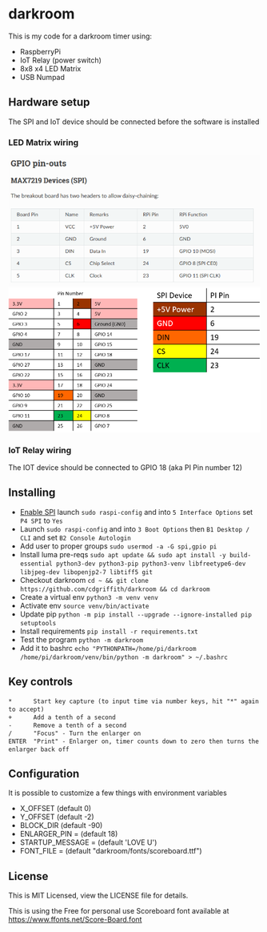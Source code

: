 # darkroom

This is my code for a darkroom timer using:

* RaspberryPi
* IoT Relay (power switch)
* 8x8 x4 LED Matrix
* USB Numpad

## Hardware setup

The SPI and IoT device should be connected before the software is installed

### LED Matrix wiring 

![LED matrix wiring](./docs/spi.png)
![LED visual](./docs/pins.png)

### IoT Relay wiring

The IOT device should be connected to GPIO 18 (aka PI Pin number 12)

## Installing

* [Enable SPI](https://luma-led-matrix.readthedocs.io/en/latest/install.html#max7219-devices) launch `sudo raspi-config` and into `5 Interface Options` set `P4 SPI` to `Yes` 
* Launch `sudo raspi-config` and into `3 Boot Options` then `B1 Desktop / CLI` and set `B2 Console Autologin`
* Add user to proper groups `sudo usermod -a -G spi,gpio pi`
* Install luma pre-reqs `sudo apt update && sudo apt install -y build-essential python3-dev python3-pip python3-venv libfreetype6-dev libjpeg-dev libopenjp2-7 libtiff5 git`
* Checkout darkroom `cd ~ && git clone https://github.com/cdgriffith/darkroom && cd darkroom`    
* Create a virtual env `python3 -m venv venv`
* Activate env `source venv/bin/activate`
* Update pip `python -m pip install --upgrade --ignore-installed pip setuptools`
* Install requirements `pip install -r requirements.txt`
* Test the program `python -m darkroom`
* Add it to bashrc `echo "PYTHONPATH=/home/pi/darkroom /home/pi/darkroom/venv/bin/python -m darkroom" > ~/.bashrc`

## Key controls

```
*      Start key capture (to input time via number keys, hit "*" again to accept)
+      Add a tenth of a second
-      Remove a tenth of a second
/      "Focus" - Turn the enlarger on
ENTER  "Print" - Enlarger on, timer counts down to zero then turns the enlarger back off
```

## Configuration

It is possible to customize a few things with environment variables

* X_OFFSET (default 0) 
* Y_OFFSET (default -2)
* BLOCK_DIR (default -90)
* ENLARGER_PIN = (default 18)
* STARTUP_MESSAGE = (default 'LOVE U')
* FONT_FILE = (default "darkroom/fonts/scoreboard.ttf")


## License

This is MIT Licensed, view the LICENSE file for details.

This is using the Free for personal use Scoreboard font available at https://www.ffonts.net/Score-Board.font
